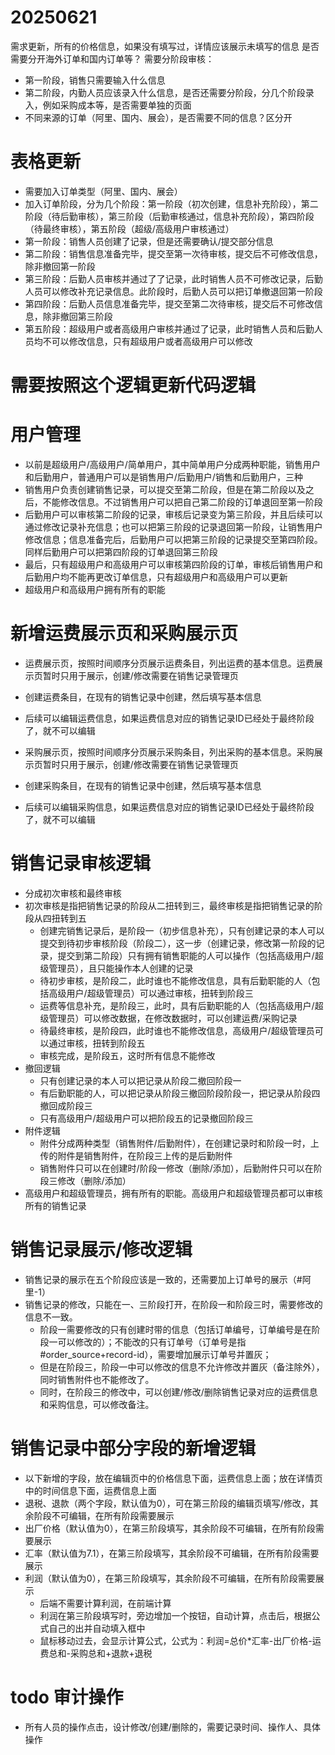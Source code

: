 # 20250621
需求更新，所有的价格信息，如果没有填写过，详情应该展示未填写的信息
是否需要分开海外订单和国内订单等？
需要分阶段审核：
- 第一阶段，销售只需要输入什么信息
- 第二阶段，内勤人员应该录入什么信息，是否还需要分阶段，分几个阶段录入，例如采购成本等，是否需要单独的页面
- 不同来源的订单（阿里、国内、展会），是否需要不同的信息？区分开

# 表格更新
- 需要加入订单类型（阿里、国内、展会）
- 加入订单阶段，分为几个阶段：第一阶段（初次创建，信息补充阶段），第二阶段（待后勤审核），第三阶段（后勤审核通过，信息补充阶段），第四阶段（待最终审核），第五阶段（超级/高级用户审核通过）
- 第一阶段：销售人员创建了记录，但是还需要确认/提交部分信息
- 第二阶段：销售信息准备完毕，提交至第一次待审核，提交后不可修改信息，除非撤回第一阶段
- 第三阶段：后勤人员审核并通过了了记录，此时销售人员不可修改记录，后勤人员可以修改补充记录信息。此阶段时，后勤人员可以把订单撤退回第一阶段
- 第四阶段：后勤人员信息准备完毕，提交至第二次待审核，提交后不可修改信息，除非撤回第三阶段
- 第五阶段：超级用户或者高级用户审核并通过了记录，此时销售人员和后勤人员均不可以修改信息，只有超级用户或者高级用户可以修改

# 需要按照这个逻辑更新代码逻辑

# 用户管理
- 以前是超级用户/高级用户/简单用户，其中简单用户分成两种职能，销售用户和后勤用户，普通用户可以是销售用户/后勤用户/销售和后勤用户，三种
- 销售用户负责创建销售记录，可以提交至第二阶段，但是在第二阶段以及之后，不能修改信息。不过销售用户可以把自己第二阶段的订单退回至第一阶段
- 后勤用户可以审核第二阶段的记录，审核后记录变为第三阶段，并且后续可以通过修改记录补充信息；也可以把第三阶段的记录退回第一阶段，让销售用户修改信息；信息准备完后，后勤用户可以把第三阶段的记录提交至第四阶段。同样后勤用户可以把第四阶段的订单退回第三阶段
- 最后，只有超级用户和高级用户可以审核第四阶段的订单，审核后销售用户和后勤用户均不能再更改订单信息，只有超级用户和高级用户可以更新
- 超级用户和高级用户拥有所有的职能

# 新增运费展示页和采购展示页
- 运费展示页，按照时间顺序分页展示运费条目，列出运费的基本信息。运费展示页暂时只用于展示，创建/修改需要在销售记录管理页
- 创建运费条目，在现有的销售记录中创建，然后填写基本信息
- 后续可以编辑运费信息，如果运费信息对应的销售记录ID已经处于最终阶段了，就不可以编辑

- 采购展示页，按照时间顺序分页展示采购条目，列出采购的基本信息。采购展示页暂时只用于展示，创建/修改需要在销售记录管理页
- 创建采购条目，在现有的销售记录中创建，然后填写基本信息
- 后续可以编辑采购信息，如果运费信息对应的销售记录ID已经处于最终阶段了，就不可以编辑

# 销售记录审核逻辑
- 分成初次审核和最终审核
- 初次审核是指把销售记录的阶段从二扭转到三，最终审核是指把销售记录的阶段从四扭转到五
  - 创建完销售记录后，是阶段一（初步信息补充），只有创建记录的本人可以提交到待初步审核阶段（阶段二），这一步（创建记录，修改第一阶段的记录，提交到第二阶段）只有拥有销售职能的人可以操作（包括高级用户/超级管理员），且只能操作本人创建的记录
  - 待初步审核，是阶段二，此时谁也不能修改信息，具有后勤职能的人（包括高级用户/超级管理员）可以通过审核，扭转到阶段三
  - 运费等信息补充，是阶段三，此时，具有后勤职能的人（包括高级用户/超级管理员）可以修改数据，在修改数据时，可以创建运费/采购记录
  - 待最终审核，是阶段四，此时谁也不能修改信息，高级用户/超级管理员可以通过审核，扭转到阶段五
  - 审核完成，是阶段五，这时所有信息不能修改
- 撤回逻辑
  - 只有创建记录的本人可以把记录从阶段二撤回阶段一
  - 有后勤职能的人，可以把记录从阶段三撤回阶段阶段一，把记录从阶段四撤回成阶段三
  - 只有高级用户/超级用户可以把阶段五的记录撤回阶段三
- 附件逻辑
  - 附件分成两种类型（销售附件/后勤附件），在创建记录时和阶段一时，上传的附件是销售附件，在阶段三上传的是后勤附件
  - 销售附件只可以在创建时/阶段一修改（删除/添加），后勤附件只可以在阶段三修改（删除/添加）
- 高级用户和超级管理员，拥有所有的职能。高级用户和超级管理员都可以审核所有的销售记录

# 销售记录展示/修改逻辑
- 销售记录的展示在五个阶段应该是一致的，还需要加上订单号的展示（#阿里-1）
- 销售记录的修改，只能在一、三阶段打开，在阶段一和阶段三时，需要修改的信息不一致。
  - 阶段一需要修改的只有创建时带的信息（包括订单编号，订单编号是在阶段一可以修改的）；不能改的只有订单号（订单号是指#order_source+record-id），需要增加展示订单号并置灰；
  - 但是在阶段三，阶段一中可以修改的信息不允许修改并置灰（备注除外），同时销售附件也不能修改了。
  - 同时，在阶段三的修改中，可以创建/修改/删除销售记录对应的运费信息和采购信息，可以修改备注。

# 销售记录中部分字段的新增逻辑
- 以下新增的字段，放在编辑页中的价格信息下面，运费信息上面；放在详情页中的时间信息下面，运费信息上面
- 退税、退款（两个字段，默认值为0），可在第三阶段的编辑页填写/修改，其余阶段不可编辑，在所有阶段需要展示
- 出厂价格（默认值为0），在第三阶段填写，其余阶段不可编辑，在所有阶段需要展示
- 汇率（默认值为7.1），在第三阶段填写，其余阶段不可编辑，在所有阶段需要展示
- 利润（默认值为0），在第三阶段填写，其余阶段不可编辑，在所有阶段需要展示
  - 后端不需要计算利润，在前端计算
  - 利润在第三阶段填写时，旁边增加一个按钮，自动计算，点击后，根据公式自己的出并自动填入框中
  - 鼠标移动过去，会显示计算公式，公式为：利润=总价*汇率-出厂价格-运费总和-采购总和+退款+退税

# todo 审计操作
- 所有人员的操作点击，设计修改/创建/删除的，需要记录时间、操作人、具体操作
